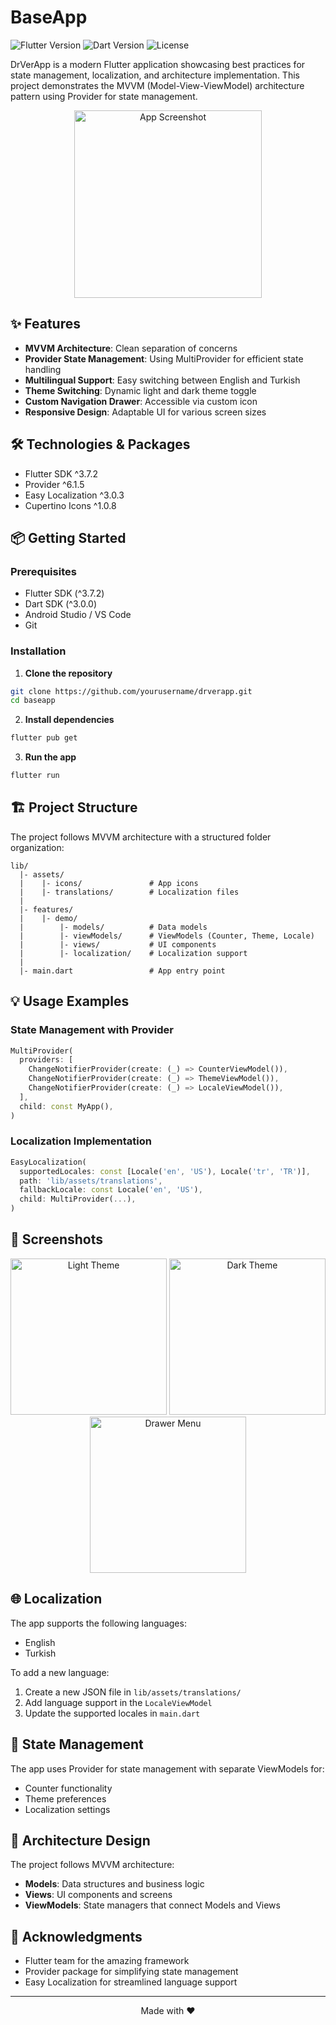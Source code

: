 # BaseApp

![Flutter Version](https://img.shields.io/badge/Flutter-3.7.2+-blue.svg)
![Dart Version](https://img.shields.io/badge/Dart-3.0.0+-blue.svg)
![License](https://img.shields.io/badge/License-MIT-green.svg)

DrVerApp is a modern Flutter application showcasing best practices for state management, localization, and architecture implementation. This project demonstrates the MVVM (Model-View-ViewModel) architecture pattern using Provider for state management.

<p align="center">
  <img src="screenshots/app_screenshot.png" alt="App Screenshot" width="300"/>
  <!-- Replace with your actual screenshot -->
</p>

## ✨ Features

- **MVVM Architecture**: Clean separation of concerns
- **Provider State Management**: Using MultiProvider for efficient state handling
- **Multilingual Support**: Easy switching between English and Turkish
- **Theme Switching**: Dynamic light and dark theme toggle
- **Custom Navigation Drawer**: Accessible via custom icon
- **Responsive Design**: Adaptable UI for various screen sizes

## 🛠️ Technologies & Packages

- Flutter SDK ^3.7.2
- Provider ^6.1.5
- Easy Localization ^3.0.3
- Cupertino Icons ^1.0.8

## 📦 Getting Started

### Prerequisites

- Flutter SDK (^3.7.2)
- Dart SDK (^3.0.0)
- Android Studio / VS Code
- Git

### Installation

1. **Clone the repository**

```bash
git clone https://github.com/yourusername/drverapp.git
cd baseapp
```

2. **Install dependencies**

```bash
flutter pub get
```

3. **Run the app**

```bash
flutter run
```

## 🏗️ Project Structure

The project follows MVVM architecture with a structured folder organization:

```
lib/
  |- assets/
  |    |- icons/               # App icons
  |    |- translations/        # Localization files
  |
  |- features/
  |    |- demo/
  |        |- models/          # Data models
  |        |- viewModels/      # ViewModels (Counter, Theme, Locale)
  |        |- views/           # UI components
  |        |- localization/    # Localization support
  |
  |- main.dart                 # App entry point
```

## 💡 Usage Examples

### State Management with Provider

```dart
MultiProvider(
  providers: [
    ChangeNotifierProvider(create: (_) => CounterViewModel()),
    ChangeNotifierProvider(create: (_) => ThemeViewModel()),
    ChangeNotifierProvider(create: (_) => LocaleViewModel()),
  ],
  child: const MyApp(),
)
```

### Localization Implementation

```dart
EasyLocalization(
  supportedLocales: const [Locale('en', 'US'), Locale('tr', 'TR')],
  path: 'lib/assets/translations',
  fallbackLocale: const Locale('en', 'US'),
  child: MultiProvider(...),
)
```

## 📸 Screenshots

<p align="center">
  <img src="screenshots/light_theme.png" alt="Light Theme" width="250"/>
  <img src="screenshots/dark_theme.png" alt="Dark Theme" width="250"/>
  <img src="screenshots/drawer_menu.png" alt="Drawer Menu" width="250"/>
</p>

<!-- Replace the placeholders with actual screenshots -->

## 🌐 Localization

The app supports the following languages:
- English
- Turkish

To add a new language:
1. Create a new JSON file in `lib/assets/translations/`
2. Add language support in the `LocaleViewModel`
3. Update the supported locales in `main.dart`

## 🔄 State Management

The app uses Provider for state management with separate ViewModels for:
- Counter functionality
- Theme preferences
- Localization settings

## 📱 Architecture Design

The project follows MVVM architecture:
- **Models**: Data structures and business logic
- **Views**: UI components and screens
- **ViewModels**: State managers that connect Models and Views

## 🙏 Acknowledgments

- Flutter team for the amazing framework
- Provider package for simplifying state management
- Easy Localization for streamlined language support

---

<p align="center">
  Made with ❤️
</p>
